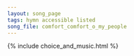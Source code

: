 ```yaml
---
layout: song_page
tags: hymn accessible listed
song_file: comfort_comfort_o_my_people
---
```


{% include choice_and_music.html %}
